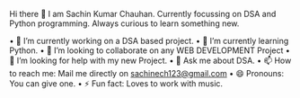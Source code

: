  Hi there 👋
I am Sachin Kumar Chauhan. Currently focussing on DSA and Python programming.
Always curious to learn something new.

• 🔭 I’m currently working on a DSA based project.
• 🌱 I’m currently learning Python.
• 👯 I’m looking to collaborate on any WEB DEVELOPMENT Project
• 🤔 I’m looking for help with my new Project.
• 💬 Ask me about DSA.
• 📫 How to reach me: Mail me directly on sachinech123@gmail.com
• 😄 Pronouns: You can give one.
• ⚡ Fun fact: Loves to work with music.


